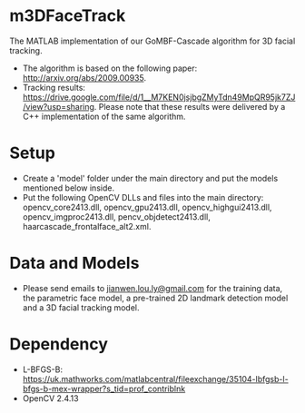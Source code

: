 # m3DFaceTrack
The MATLAB implementation of our GoMBF-Cascade algorithm for 3D facial tracking.

- The algorithm is based on the following paper: http://arxiv.org/abs/2009.00935.
- Tracking results: https://drive.google.com/file/d/1__M7KEN0jsjbgZMyTdn49MpQR95jk7ZJ/view?usp=sharing. Please note that these results were delivered by a C++ implementation of the same algorithm. 

# Setup
- Create a 'model' folder under the main directory and put the models mentioned below inside. 
- Put the following OpenCV DLLs and files into the main directory: opencv_core2413.dll, opencv_gpu2413.dll, opencv_highgui2413.dll, opencv_imgproc2413.dll, pencv_objdetect2413.dll, haarcascade_frontalface_alt2.xml.

# Data and Models
- Please send emails to jianwen.lou.ly@gmail.com for the training data, the parametric face model, a pre-trained 2D landmark detection model and a 3D facial tracking model. 

# Dependency
- L-BFGS-B: https://uk.mathworks.com/matlabcentral/fileexchange/35104-lbfgsb-l-bfgs-b-mex-wrapper?s_tid=prof_contriblnk
- OpenCV 2.4.13
